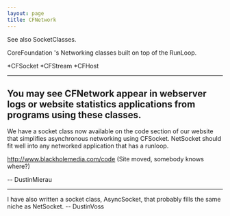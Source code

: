 ```yaml
---
layout: page
title: CFNetwork
---
```




See also SocketClasses.

CoreFoundation 's Networking classes built on top of the RunLoop. 


*CFSocket
*CFStream
*CFHost


----
You may see CFNetwork appear in webserver logs or website statistics applications from programs using these classes.
----

We have a socket class now available on the code section of our website that simplifies asynchronous networking using CFSocket. NetSocket should fit well into any networked application that has a runloop.

http://www.blackholemedia.com/code (Site moved, somebody knows where?)

-- DustinMierau

----

I have also written a socket class, AsyncSocket, that probably fills the same niche as NetSocket. -- DustinVoss

